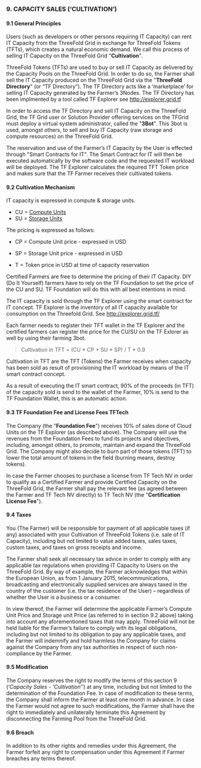 ### 9. CAPACITY SALES (‘CULTIVATION’)

#### 9.1 General Principles

Users (such as developers or other persons requiring IT Capacity) can rent IT Capacity from the ThreeFold Grid in exchange for ThreeFold Tokens (TFTs), which creates a natural economic demand. We call this process of selling IT Capacity on the ThreeFold Grid "**Cultivation**".

ThreeFold Tokens (TFTs) are used to buy or sell IT Capacity as delivered by the Capacity Pools on the ThreeFold Grid. In order to do so, the Farmer shall sell the IT Capacity produced on the ThreeFold Grid via the "**ThreeFold Directory**" (or “TF Directory”). The TF Directory acts like a ‘marketplace’ for selling IT Capacity generated by the Farmer’s 3Nodes. The TF Directory has been implmented by a tool called TF Explorer see http://explorer.grid.tf

In order to access the TF Directory and sell IT Capacity on the ThreeFold Grid, the TF Grid user or Solution Provider offering services on the TFGrid must deploy a virtual system administrator, called the "**3Bot**". This 3bot is used, amongst others, to sell and buy IT Capacity (raw storage and compute resources) on the ThreeFold Grid.

The reservation and use of the Farmer’s IT Capacity by the User is effected through "Smart Contracts for IT". The Smart Contract for IT will then be executed automatically by the software code and the requested IT workload will be deployed. The TF Explorer calculates the required TFT Token price and makes sure that the TF Farmer receives their cultivated tokens.

#### 9.2 Cultivation Mechanism

IT capacity is expressed in compute & storage units.

* CU = [Compute Units](https://wiki.threefold.io/#/cloud_units)
* SU = [Storage Units](https://wiki.threefold.io/#/cloud_units)

The pricing is expressed as follows:

* CP = Compute Unit price - expressed in USD
* SP = Storage Unit price - expressed in USD

* T = Token price in USD at time of capacity reservation

Certified Farmers are free to determine the pricing of their IT Capacity. DIY (Do It Yourself) farmers have to rely on the TF Foundation to set the price of the CU and SU.
TF Foundation will do this with all best intentions in mind. 

The IT capacity is sold through the TF Explorer using the smart contract for IT concept. TF Explorer is the inventory of all IT capacity available for consumption on the Threefold Grid. See http://explorer.grid.tf/

Each farmer needs to register their TFT wallet in the TF Explorer and the certified farmers can register the price for the CU/SU on the TF Exlorer as well by using their farming 3bot.

> Cultivation in TFT = (CU * CP + SU * SP) / T * 0.9

Cultivation in TFT are the TFT (Tokens) the Farmer receives when capacity has been sold as result of provisioning the IT workload by means of the IT smart contract concept.

As a result of executing the IT smart contract, 90% of the proceeds (in TFT) of the capacity sold is send to the wallet of the Farmer, 10% is send to the TF Foundation Wallet, this is an automatic action.

#### 9.3 TF Foundation Fee and License Fees TFTech

The Company (the "**Foundation Fee**") receives 10% of sales done of Cloud Units on the TF Explorer (as described above). The Company will use the revenues from the Foundation Fees to fund its projects and objectives, including, amongst others, to promote, maintain and expand the ThreeFold Grid. The Company might also decide to burn part of those tokens (TFT) to lower the total amount of tokens in the field (burning means, destroy tokens). 

In case the Farmer chooses to purchase a license from TF Tech NV in order to qualify as a Certified Farmer and provide Certified Capacity on the ThreeFold Grid, the Farmer shall pay the relevant fee (as agreed between the Farmer and TF Tech NV directly) to TF Tech NV (the "**Certification License Fee**"). 

#### 9.4 Taxes 

You (The Farmer) will be responsible for payment of all applicable taxes (if any) associated with your Cultivation of ThreeFold Tokens (i.e. sale of IT Capacity), including but not limited to value added taxes, sales taxes, custom taxes, and taxes on gross receipts and income. 

The Farmer shall seek all necessary tax advice in order to comply with any applicable tax regulations when providing IT Capacity to Users on the ThreeFold Grid. By way of example, the Farmer acknowledges that within the European Union, as from 1 January 2015, telecommunications, broadcasting and electronically supplied services are always taxed in the country of the customer (i.e. the tax residence of the User) – regardless of whether the User is a business or a consumer. 

In view thereof, the Farmer will determine the applicable Farmer’s Compute Unit Price and Storage unit Price (as referred to in section 9.2 above) taking into account any aforementioned taxes that may apply. ThreeFold will not be held liable for the Farmer’s failure to comply with its legal obligations, including but not limited to its obligation to pay any applicable taxes, and the Farmer will indemnify and hold harmless the Company for claims against the Company from any tax authorities in respect of such non-compliance by the Farmer.

#### 9.5 Modification

The Company reserves the right to modify the terms of this section 9 (‘*Capacity Sales - ‘Cultivation’*’) at any time, including but not limited to the determination of the Foundation Fee. In case of modification to these terms, the Company shall inform the Farmer at least one month in advance. In case the Farmer would not agree to such modifications, the Farmer shall have the right to immediately and unilaterally terminate this Agreement by disconnecting the Farming Pool from the ThreeFold Grid.

#### 9.6 Breach

In addition to its other rights and remedies under this Agreement, the Farmer forfeit any right to compensation under this Agreement if Farmer breaches any terms thereof.
